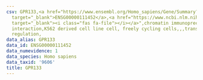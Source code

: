 ```yaml
---
csv: GPR133,<a href="https://www.ensembl.org/Homo_sapiens/Gene/Summary?db=core;g=ENSG00000111452"
  target="_blank">ENSG00000111452</a>,<a href="https://www.ncbi.nlm.nih.gov/pubmed/23959860"
  target="_blank"><i class="fas fa-file"></i></a>",chromatin immunoprecipitation assay,direct
  interaction,K562 derived cell line cell, freely cycling cells,,,transcriptional
  regulation,
data_alias: GPR133
data_id: ENSG00000111452
data_numevidence: 1
data_species: Homo sapiens
data_taxid: '9606'
title: GPR133
---
```


